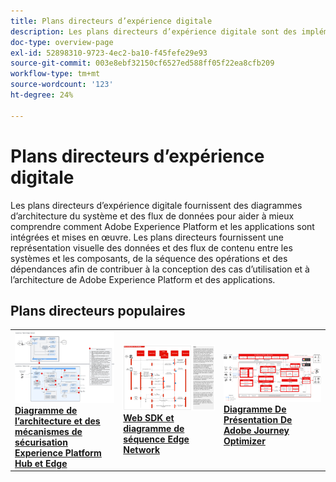 ```yaml
---
title: Plans directeurs d’expérience digitale
description: Les plans directeurs d’expérience digitale sont des implémentations reproductibles pour mettre au point une stratégie et résoudre les problèmes commerciaux établis. Ils accélèrent le retour sur investissement et assurent un chemin rapide vers le succès.
doc-type: overview-page
exl-id: 52898310-9723-4ec2-ba10-f45fefe29e93
source-git-commit: 003e8ebf32150cf6527ed588ff05f22ea8cfb209
workflow-type: tm+mt
source-wordcount: '123'
ht-degree: 24%

---
```


# Plans directeurs d’expérience digitale

Les plans directeurs d’expérience digitale fournissent des diagrammes d’architecture du système et des flux de données pour aider à mieux comprendre comment Adobe Experience Platform et les applications sont intégrées et mises en œuvre. Les plans directeurs fournissent une représentation visuelle des données et des flux de contenu entre les systèmes et les composants, de la séquence des opérations et des dépendances afin de contribuer à la conception des cas d’utilisation et à l’architecture de Adobe Experience Platform et des applications.

## Plans directeurs populaires

<table>
<tr>
  <td>
    <a href="experience-platform/guardrails.md">
      <img alt="Architecture d’Experience Platform Hub et d’Edge" src="experience-platform/assets/aep_edge_hub_latency_v1.svg" />
    </a>
    <div>
      <a href="experience-platform/guardrails.md">
    <strong>Diagramme de l’architecture et des mécanismes de sécurisation Experience Platform Hub et Edge</strong>
    </a>
    </div>
  </td>
   <td>
    <a href="experience-platform/deployment/websdk.md">
      <img alt="Diagramme de séquence Edge" src="experience-platform/deployment/assets/web_sdk_sequence.svg" />
    </a>
    <div>
      <a href="experience-platform/deployment/websdk.md">
    <strong>Web SDK et diagramme de séquence Edge Network</strong>
    </a>
    </div>
  </td>
  <td>
    <a href="customer-journeys/journey-optimizer/journey-optimizer-overview.md">
      <img alt="Diagramme de présentation de Journey Optimizer" src="customer-journeys/journey-optimizer/images/ajo-architecture.svg" />
    </a>
    <div>
      <a href="customer-journeys/journey-optimizer/journey-optimizer-overview.md">
    <strong>Diagramme De Présentation De Adobe Journey Optimizer</strong>
    </a>
    </div>
  </td>
</tr>
</table>

</div>